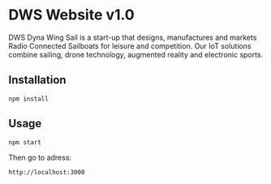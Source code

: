 # DWS Website v1.0
DWS Dyna Wing Sail is a start-up that designs, manufactures and markets Radio Connected Sailboats for leisure and competition.
Our IoT solutions combine sailing, drone technology, augmented reality and electronic sports.

## Installation

`npm install`

## Usage 

`npm start`

Then go to adress:

`http://localhost:3000`
